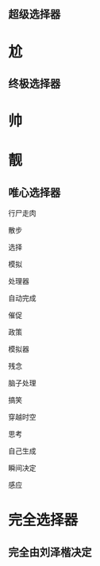 ## 超级选择器

# 尬

## 终极选择器

# 帅

# 靓
## 唯心选择器

行尸走肉

散步

选择

模拟

处理器

自动完成

催促

政策

模拟器

残念

脑子处理

搞笑

穿越时空

思考

自己生成

瞬间决定

感应

# 完全选择器

## 完全由刘泽楷决定